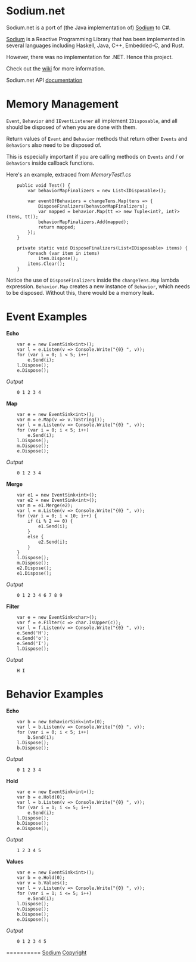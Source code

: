 Sodium.net
==========

Sodium.net is a port of (the Java implementation of) [Sodium](https://github.com/kentuckyfriedtakahe/sodium) to C#.

[Sodium](https://github.com/kentuckyfriedtakahe/sodium) is a Reactive Programming Library that has been implemented in several languages including Haskell, Java, C++, Embedded-C, and Rust. 

However, there was no implementation for .NET. Hence this project.

Check out the [wiki](https://github.com/jerometerry/sodium.net/wiki) for more information.

Sodium.net API [documentation](http://jterry.azurewebsites.net/sodium.net/)

Memory Management
==========

```Event```, ```Behavior``` and ```IEventListener``` all implement ```IDisposable```, and all should be disposed of when you are done with them. 

Return values of ```Event``` and ```Behavior``` methods that return other ```Events``` and ```Behaviors``` also need to be disposed of. 

This is especially important if you are calling methods on ```Events``` and / or ```Behaviors``` inside callback functions.

Here's an example, extraced from *MemoryTest1.cs*

```
    public void Test() {
        var behaviorMapFinalizers = new List<IDisposable>();

        var eventOfBehaviors = changeTens.Map(tens => {
            DisposeFinalizers(behaviorMapFinalizers);
            var mapped = behavior.Map(tt => new Tuple<int?, int?>(tens, tt));
            behaviorMapFinalizers.Add(mapped);
            return mapped;
        });
    }

    private static void DisposeFinalizers(List<IDisposable> items) {
        foreach (var item in items)
            item.Dispose();
        items.Clear();
    }
```

Notice the use of ```DisposeFinalizers``` inside the ```changeTens.Map``` lambda expression. ```Behavior.Map``` creates a new instance of ```Behavior```, which needs to be disposed. Without this, there would be a memory leak.

Event Examples
==========

**Echo**
```
    var e = new EventSink<int>();
    var l = e.Listen(v => Console.Write("{0} ", v));
    for (var i = 0; i < 5; i++) 
        e.Send(i);
    l.Dispose();
    e.Dispose();
```
*Output*
```
    0 1 2 3 4
```


**Map**
```
    var e = new EventSink<int>();
    var m = e.Map(v => v.ToString());
    var l = m.Listen(v => Console.Write("{0} ", v));
    for (var i = 0; i < 5; i++) 
        e.Send(i);
    l.Dispose();
    m.Dispose();
    e.Dispose();
```
*Output*
```
    0 1 2 3 4
```

**Merge**
```
    var e1 = new EventSink<int>();
    var e2 = new EventSink<int>();
    var m = e1.Merge(e2);
    var l = m.Listen(v => Console.Write("{0} ", v));
    for (var i = 0; i < 10; i++) {
        if (i % 2 == 0) {
            e1.Send(i);
        }
        else {
            e2.Send(i);
        }
    }
    l.Dispose();
    m.Dispose();
    e2.Dispose();
    e1.Dispose();
```
*Output*
```
    0 1 2 3 4 6 7 8 9
```

**Filter**
```
    var e = new EventSink<char>();
    var f = e.Filter(c => char.IsUpper(c));
    var l = f.Listen(v => Console.Write("{0} ", v));
    e.Send('H');
    e.Send('o');
    e.Send('I');
    l.Dispose();
```
*Output*
```
    H I
```

Behavior Examples
==========

**Echo**
```
    var b = new BehaviorSink<int>(0);
    var l = b.Listen(v => Console.Write("{0} ", v));
    for (var i = 0; i < 5; i++) 
        b.Send(i);
    l.Dispose();
    b.Dispose();
```
*Output*
```
    0 1 2 3 4
```

**Hold**
```
    var e = new EventSink<int>();
    var b = e.Hold(0);
    var l = b.Listen(v => Console.Write("{0} ", v));
    for (var i = 1; i <= 5; i++) 
        e.Send(i);
    l.Dispose();
    b.Dispose();
    e.Dispose();
```
*Output*
```
    1 2 3 4 5
```

**Values**
```
    var e = new EventSink<int>();
    var b = e.Hold(0);
    var v = b.Values();
    var l = v.Listen(v => Console.Write("{0} ", v));
    for (var i = 1; i <= 5; i++) 
        e.Send(i);
    l.Dispose();
    v.Dispose();
    b.Dispose();
    e.Dispose();
```
*Output*
```
    0 1 2 3 4 5
```

==========
[Sodium](https://github.com/kentuckyfriedtakahe/sodium) [Copyright](https://github.com/kentuckyfriedtakahe/sodium/blob/master/COPYING)
